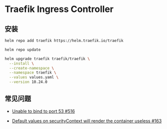 # Traefik Ingress Controller

## 安装

```bash
helm repo add traefik https://helm.traefik.io/traefik

helm repo update

helm upgrade traefik traefik/traefik \
  --install \
  --create-namespace \
  --namespace traefik \
  --values values.yaml \
  --version 10.24.0
```

## 常见问题

- [Unable to bind to port 53 #516](https://github.com/traefik/traefik-helm-chart/issues/516)

- [Default values on securityContext will render the container useless #163](https://github.com/traefik/traefik-helm-chart/issues/163)
